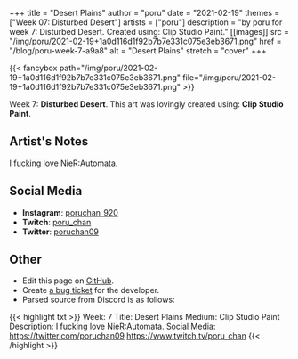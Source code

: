+++
title =       "Desert Plains"
author =      "poru"
date =        "2021-02-19"
themes =      ["Week 07: Disturbed Desert"]
artists =     ["poru"]
description = "by poru for week 7: Disturbed Desert. Created using: Clip Studio Paint."
[[images]]
              src = "/img/poru/2021-02-19+1a0d116d1f92b7b7e331c075e3eb3671.png"
              href = "/blog/poru-week-7-a9a8"
              alt = "Desert Plains"
              stretch = "cover"
+++


{{< fancybox path="/img/poru/2021-02-19+1a0d116d1f92b7b7e331c075e3eb3671.png" file="/img/poru/2021-02-19+1a0d116d1f92b7b7e331c075e3eb3671.png" >}}


Week 7: **Disturbed Desert**. This art was lovingly created using: **Clip Studio Paint**.

## Artist's Notes

I fucking love NieR:Automata.

## Social Media

- **Instagram**: <a href='https://instagram.com/poruchan_920' target='_blank'>poruchan_920</a>
- **Twitch**: <a href='https://twitch.tv/poru_chan' target='_blank'>poru_chan</a>
- **Twitter**: <a href='https://twitter.com/poruchan09' target='_blank'>poruchan09</a>


## Other

- Edit this page on [GitHub](https://github.com/teaminkling/web-refresh/edit/main/blog/content/blog/poru-week-7-a9a8.md).
- Create [a bug ticket](https://github.com/teaminkling/web-refresh/issues/new?assignees=&labels=bug&template=problem-report.md&title=) for the developer.
- Parsed source from Discord is as follows:

{{< highlight txt >}}
Week: 7
Title:  Desert Plains
Medium: Clip Studio Paint
Description: I fucking love NieR:Automata.
Social Media: 
https://twitter.com/poruchan09 
https://www.twitch.tv/poru_chan
{{< /highlight >}}